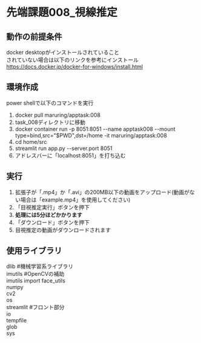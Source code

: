 # 先端課題008_視線推定
## 動作の前提条件
docker desktopがインストールされていること  
されていない場合は以下のリンクを参考にインストール  
https://docs.docker.jp/docker-for-windows/install.html

## 環境作成
power shellで以下のコマンドを実行
1. docker pull maruring/apptask:008
2. task_008ディレクトリに移動
3. docker container run -p 8051:8051 --name apptask008 --mount type=bind,src="$PWD",dst=/home -it maruring/apptask:008
4. cd home/src
5. streamlit run app.py --server.port 8051
6. アドレスバーに「localhost:8051」を打ち込む

## 実行
1. 拡張子が「.mp4」か「.avi」の200MB以下の動画をアップロード(動画がない場合は「example.mp4」を使用してください)  
2. 「目視推定実行」ボタンを押下  
3. **処理には5分ほどかかります**  
4. 「ダウンロード」ボタンを押下  
5. 目視推定の動画がダウンロードされます  

## 使用ライブラリ
dlib #機械学習系ライブラリ  
imutils #OpenCVの補助  
imutils import face_utils  
numpy  
cv2  
os  
streamlit #フロント部分  
io  
tempfile  
glob  
sys  
